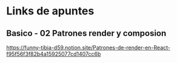 # Links de apuntes

## Basico - 02 Patrones render y composion

https://funny-tibia-d59.notion.site/Patrones-de-render-en-React-f95f56f3f82b4a15925077cd1407cc6b
